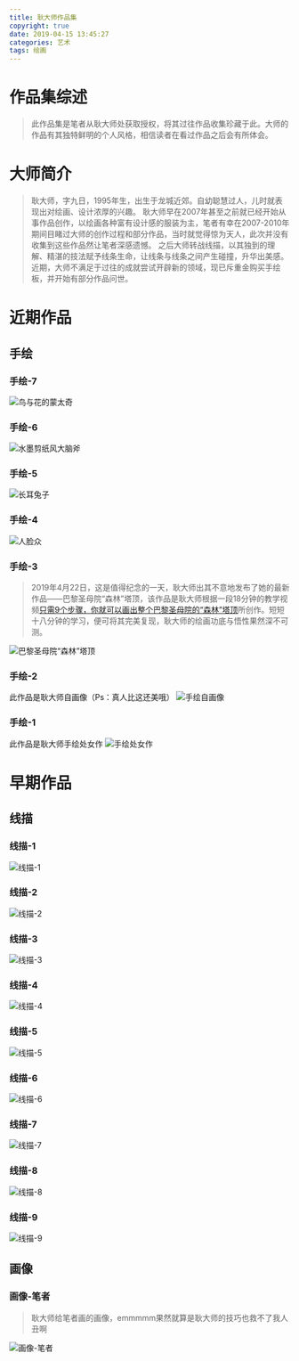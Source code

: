 ```yaml
---
title: 耿大师作品集
copyright: true
date: 2019-04-15 13:45:27
categories: 艺术
tags: 绘画
---
```

# 作品集综述
> 此作品集是笔者从耿大师处获取授权，将其过往作品收集珍藏于此。大师的作品有其独特鲜明的个人风格，相信读者在看过作品之后会有所体会。
<!--more-->
# 大师简介
> 耿大师，字九日，1995年生，出生于龙城近郊。自幼聪慧过人，儿时就表现出对绘画、设计浓厚的兴趣。
>耿大师早在2007年甚至之前就已经开始从事作品创作，以绘画各种富有设计感的服装为主，笔者有幸在2007-2010年期间目睹过大师的创作过程和部分作品，当时就觉得惊为天人，此次并没有收集到这些作品然让笔者深感遗憾。
>之后大师转战线描，以其独到的理解、精湛的技法赋予线条生命，让线条与线条之间产生碰撞，升华出美感。
> 近期，大师不满足于过往的成就尝试开辟新的领域，现已斥重金购买手绘板，并开始有部分作品问世。
# 近期作品
## 手绘
### 手绘-7
![鸟与花的蒙太奇](https://elevenlianm-1258946790.cos.ap-shanghai.myqcloud.com/%E8%89%BA%E6%9C%AF/%E6%89%8B%E7%BB%98-7.jpeg)
### 手绘-6
![水墨剪纸风大脑斧](https://elevenlianm-1258946790.cos.ap-shanghai.myqcloud.com/%E8%89%BA%E6%9C%AF/%E6%89%8B%E7%BB%98-6.jpeg)
### 手绘-5
![长耳兔子](https://elevenlianm-1258946790.cos.ap-shanghai.myqcloud.com/%E8%89%BA%E6%9C%AF/%E6%89%8B%E7%BB%98-5.jpeg)
### 手绘-4
![人脸众](https://elevenlianm-1258946790.cos.ap-shanghai.myqcloud.com/%E8%89%BA%E6%9C%AF/%E6%89%8B%E7%BB%98-4.jpeg)
### 手绘-3
> 2019年4月22日，这是值得纪念的一天，耿大师出其不意地发布了她的最新作品——巴黎圣母院“森林”塔顶，该作品是耿大师根据一段18分钟的教学视频[只需9个步骤，你就可以画出整个巴黎圣母院的“森林”塔顶](https://mp.weixin.qq.com/s/qrfy8mnsVvdniXVyQ2S4RQ)所创作。短短十八分钟的学习，便可将其完美复现，耿大师的绘画功底与悟性果然深不可测。

![巴黎圣母院“森林”塔顶](https://elevenlianm-1258946790.cos.ap-shanghai.myqcloud.com/%E8%89%BA%E6%9C%AF/%E6%89%8B%E7%BB%98-3.jpeg)
### 手绘-2
此作品是耿大师自画像（Ps：真人比这还美哦）
![手绘自画像](https://elevenlianm-1258946790.cos.ap-shanghai.myqcloud.com/%E8%89%BA%E6%9C%AF/%E6%89%8B%E7%BB%98-2.jpeg)
### 手绘-1
此作品是耿大师手绘处女作
![手绘处女作](https://elevenlianm-1258946790.cos.ap-shanghai.myqcloud.com/%E8%89%BA%E6%9C%AF/%E6%89%8B%E7%BB%98-1.png)

# 早期作品
## 线描
### 线描-1
![线描-1](https://elevenlianm-1258946790.cos.ap-shanghai.myqcloud.com/%E8%89%BA%E6%9C%AF/%E7%BA%BF%E6%8F%8F-1.jpeg)
### 线描-2
![线描-2](https://elevenlianm-1258946790.cos.ap-shanghai.myqcloud.com/%E8%89%BA%E6%9C%AF/%E7%BA%BF%E6%8F%8F-2.jpeg)
### 线描-3
![线描-3](https://elevenlianm-1258946790.cos.ap-shanghai.myqcloud.com/%E8%89%BA%E6%9C%AF/%E7%BA%BF%E6%8F%8F-3.jpeg)
### 线描-4
![线描-4](https://elevenlianm-1258946790.cos.ap-shanghai.myqcloud.com/%E8%89%BA%E6%9C%AF/%E7%BA%BF%E6%8F%8F-4.jpeg)
### 线描-5
![线描-5](https://elevenlianm-1258946790.cos.ap-shanghai.myqcloud.com/%E8%89%BA%E6%9C%AF/%E7%BA%BF%E6%8F%8F-5.jpeg)
### 线描-6
![线描-6](https://elevenlianm-1258946790.cos.ap-shanghai.myqcloud.com/%E8%89%BA%E6%9C%AF/%E7%BA%BF%E6%8F%8F-6.jpeg)
### 线描-7
![线描-7](https://elevenlianm-1258946790.cos.ap-shanghai.myqcloud.com/%E8%89%BA%E6%9C%AF/%E7%BA%BF%E6%8F%8F-7.jpeg)
### 线描-8
![线描-8](https://elevenlianm-1258946790.cos.ap-shanghai.myqcloud.com/%E8%89%BA%E6%9C%AF/%E7%BA%BF%E6%8F%8F-8.jpeg)
### 线描-9
![线描-9](https://elevenlianm-1258946790.cos.ap-shanghai.myqcloud.com/%E8%89%BA%E6%9C%AF/%E7%BA%BF%E6%8F%8F-9.jpeg)
## 画像
### 画像-笔者
> 耿大师给笔者画的画像，emmmmm果然就算是耿大师的技巧也救不了我人丑啊

![画像-笔者](https://elevenlianm-1258946790.cos.ap-shanghai.myqcloud.com/%E8%89%BA%E6%9C%AF/%E7%94%BB%E5%83%8F-%E7%AC%94%E8%80%85.jpeg)
